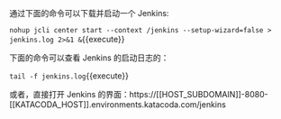 <!-- 为了方便命令的使用，首先启用命令的自动补全功能：`source <(jcli completion)`{{execute}} -->

通过下面的命令可以下载并启动一个 Jenkins:

`nohup jcli center start --context /jenkins --setup-wizard=false > jenkins.log 2>&1 &`{{execute}}

下面的命令可以查看 Jenkins 的启动日志的：

`tail -f jenkins.log`{{execute}}

或者，直接打开 Jenkins 的界面：https://[[HOST_SUBDOMAIN]]-8080-[[KATACODA_HOST]].environments.katacoda.com/jenkins
